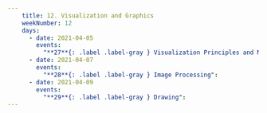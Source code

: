 ```yaml
---
    title: 12. Visualization and Graphics
    weekNumber: 12
    days:
      - date: 2021-04-05
        events:
          "**27**{: .label .label-gray } Visualization Principles and Matplotlib":
      - date: 2021-04-07
        events:
          "**28**{: .label .label-gray } Image Processing":
      - date: 2021-04-09
        events:
          "**29**{: .label .label-gray } Drawing":
---
```

